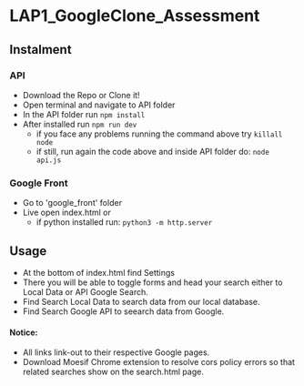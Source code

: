 # LAP1_GoogleClone_Assessment

## Instalment

### API

- Download the Repo or Clone it!
- Open terminal and navigate to API folder
- In the API folder run ```npm install```
- After installed run ```npm run dev```
    - if you face any problems running the command above try ```killall node```
    - if still, run again the code above and inside API folder do: ```node api.js```

### Google Front

- Go to 'google_front' folder
- Live open index.html or 
    - if python installed run: ```python3 -m http.server```


## Usage

- At the bottom of index.html find Settings
- There you will be able to toggle forms and head your search either to Local Data or API Google Search.
- Find Search Local Data to search data from our local database.
- Find Search Google API to seearch data from Google.

#### Notice: 

- All links link-out to their respective Google pages.
- Download Moesif Chrome extension to resolve cors policy errors so that related searches show on the search.html page.

